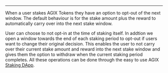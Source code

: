 <!-- ---
# Page settings
layout: default
keywords: staking, ethereum
comments: false
title: Ethereum Staking DApp
description: Ethereum Staking DApp

# Micro navigation
micro_nav: true -->
---

When a user stakes AGIX Tokens they have an option to opt-out of the next window. The default behaviour is for the stake amount plus the reward to automatically carry over into the next stake window.

User can choose to not opt-in at the time of staking itself. In addtion we open a window towards the end of each staking period to opt-out if users want to change their original decision. This enables the user to not carry over their current stake amount and reward into the next stake window and gives them the option to withdraw when the current staking period completes. All these operations can be done through the easy to use AGIX <a href="https://staking.singularitynet.io" target="_blank">Staking DApp</a>.
